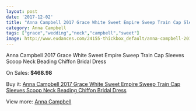 ```yaml
---
layout: post
date: '2017-12-02'
title: "Anna Campbell 2017 Grace White Sweet Empire Sweep Train Cap Sleeves Scoop Neck Beading Chiffon Bridal Dress"
category: Anna Campbell
tags: ["grace","wedding","neck","campbell","sweet"]
image: http://www.eudances.com/24155-thickbox_default/anna-campbell-2017-grace-white-sweet-empire-sweep-train-cap-sleeves-scoop-neck-beading-chiffon-bridal-dress.jpg
---
```

Anna Campbell 2017 Grace White Sweet Empire Sweep Train Cap Sleeves Scoop Neck Beading Chiffon Bridal Dress

On Sales: **$468.98**
<a href="https://www.eudances.com/en/anna-campbell/8043-anna-campbell-2017-grace-white-sweet-empire-sweep-train-cap-sleeves-scoop-neck-beading-chiffon-bridal-dress.html"><amp-img layout="responsive" width="600" height="600" src="//www.eudances.com/24155-thickbox_default/anna-campbell-2017-grace-white-sweet-empire-sweep-train-cap-sleeves-scoop-neck-beading-chiffon-bridal-dress.jpg" alt="Anna Campbell 2017 Grace White Sweet Empire Sweep Train Cap Sleeves Scoop Neck Beading Chiffon Bridal Dress 0" /></a>
<a href="https://www.eudances.com/en/anna-campbell/8043-anna-campbell-2017-grace-white-sweet-empire-sweep-train-cap-sleeves-scoop-neck-beading-chiffon-bridal-dress.html"><amp-img layout="responsive" width="600" height="600" src="//www.eudances.com/24163-thickbox_default/anna-campbell-2017-grace-white-sweet-empire-sweep-train-cap-sleeves-scoop-neck-beading-chiffon-bridal-dress.jpg" alt="Anna Campbell 2017 Grace White Sweet Empire Sweep Train Cap Sleeves Scoop Neck Beading Chiffon Bridal Dress 1" /></a>
<a href="https://www.eudances.com/en/anna-campbell/8043-anna-campbell-2017-grace-white-sweet-empire-sweep-train-cap-sleeves-scoop-neck-beading-chiffon-bridal-dress.html"><amp-img layout="responsive" width="600" height="600" src="//www.eudances.com/24162-thickbox_default/anna-campbell-2017-grace-white-sweet-empire-sweep-train-cap-sleeves-scoop-neck-beading-chiffon-bridal-dress.jpg" alt="Anna Campbell 2017 Grace White Sweet Empire Sweep Train Cap Sleeves Scoop Neck Beading Chiffon Bridal Dress 2" /></a>
<a href="https://www.eudances.com/en/anna-campbell/8043-anna-campbell-2017-grace-white-sweet-empire-sweep-train-cap-sleeves-scoop-neck-beading-chiffon-bridal-dress.html"><amp-img layout="responsive" width="600" height="600" src="//www.eudances.com/24161-thickbox_default/anna-campbell-2017-grace-white-sweet-empire-sweep-train-cap-sleeves-scoop-neck-beading-chiffon-bridal-dress.jpg" alt="Anna Campbell 2017 Grace White Sweet Empire Sweep Train Cap Sleeves Scoop Neck Beading Chiffon Bridal Dress 3" /></a>
<a href="https://www.eudances.com/en/anna-campbell/8043-anna-campbell-2017-grace-white-sweet-empire-sweep-train-cap-sleeves-scoop-neck-beading-chiffon-bridal-dress.html"><amp-img layout="responsive" width="600" height="600" src="//www.eudances.com/24160-thickbox_default/anna-campbell-2017-grace-white-sweet-empire-sweep-train-cap-sleeves-scoop-neck-beading-chiffon-bridal-dress.jpg" alt="Anna Campbell 2017 Grace White Sweet Empire Sweep Train Cap Sleeves Scoop Neck Beading Chiffon Bridal Dress 4" /></a>
<a href="https://www.eudances.com/en/anna-campbell/8043-anna-campbell-2017-grace-white-sweet-empire-sweep-train-cap-sleeves-scoop-neck-beading-chiffon-bridal-dress.html"><amp-img layout="responsive" width="600" height="600" src="//www.eudances.com/24159-thickbox_default/anna-campbell-2017-grace-white-sweet-empire-sweep-train-cap-sleeves-scoop-neck-beading-chiffon-bridal-dress.jpg" alt="Anna Campbell 2017 Grace White Sweet Empire Sweep Train Cap Sleeves Scoop Neck Beading Chiffon Bridal Dress 5" /></a>
<a href="https://www.eudances.com/en/anna-campbell/8043-anna-campbell-2017-grace-white-sweet-empire-sweep-train-cap-sleeves-scoop-neck-beading-chiffon-bridal-dress.html"><amp-img layout="responsive" width="600" height="600" src="//www.eudances.com/24158-thickbox_default/anna-campbell-2017-grace-white-sweet-empire-sweep-train-cap-sleeves-scoop-neck-beading-chiffon-bridal-dress.jpg" alt="Anna Campbell 2017 Grace White Sweet Empire Sweep Train Cap Sleeves Scoop Neck Beading Chiffon Bridal Dress 6" /></a>
<a href="https://www.eudances.com/en/anna-campbell/8043-anna-campbell-2017-grace-white-sweet-empire-sweep-train-cap-sleeves-scoop-neck-beading-chiffon-bridal-dress.html"><amp-img layout="responsive" width="600" height="600" src="//www.eudances.com/24157-thickbox_default/anna-campbell-2017-grace-white-sweet-empire-sweep-train-cap-sleeves-scoop-neck-beading-chiffon-bridal-dress.jpg" alt="Anna Campbell 2017 Grace White Sweet Empire Sweep Train Cap Sleeves Scoop Neck Beading Chiffon Bridal Dress 7" /></a>
<a href="https://www.eudances.com/en/anna-campbell/8043-anna-campbell-2017-grace-white-sweet-empire-sweep-train-cap-sleeves-scoop-neck-beading-chiffon-bridal-dress.html"><amp-img layout="responsive" width="600" height="600" src="//www.eudances.com/24156-thickbox_default/anna-campbell-2017-grace-white-sweet-empire-sweep-train-cap-sleeves-scoop-neck-beading-chiffon-bridal-dress.jpg" alt="Anna Campbell 2017 Grace White Sweet Empire Sweep Train Cap Sleeves Scoop Neck Beading Chiffon Bridal Dress 8" /></a>

Buy it: [Anna Campbell 2017 Grace White Sweet Empire Sweep Train Cap Sleeves Scoop Neck Beading Chiffon Bridal Dress](https://www.eudances.com/en/anna-campbell/8043-anna-campbell-2017-grace-white-sweet-empire-sweep-train-cap-sleeves-scoop-neck-beading-chiffon-bridal-dress.html "Anna Campbell 2017 Grace White Sweet Empire Sweep Train Cap Sleeves Scoop Neck Beading Chiffon Bridal Dress")

View more: [Anna Campbell](https://www.eudances.com/en/117-anna-campbell "Anna Campbell")